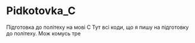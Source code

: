 # Pidkotovka_C
Підготовка до політеху на мові С
Тут всі коди, що я пишу на підготовку до політеху. Мож комусь тре
